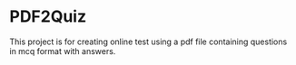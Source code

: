 # PDF2Quiz
This project is for creating online test using a pdf file containing questions in mcq format with answers.
